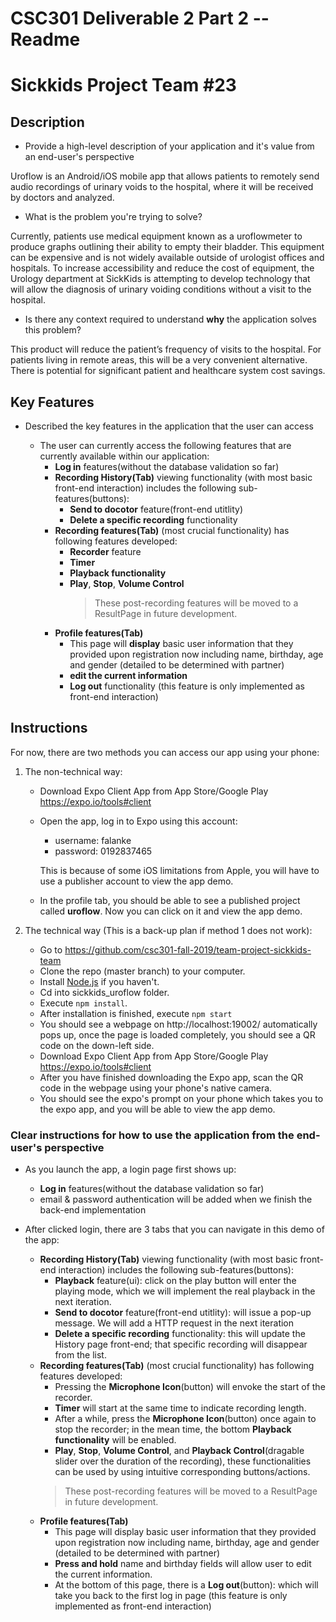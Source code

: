 # CSC301 Deliverable 2 Part 2 -- Readme

# Sickkids Project Team #23


## Description 
 * Provide a high-level description of your application and it's value from an end-user's perspective

 Uroflow is an Android/iOS mobile app that allows patients to remotely send audio recordings of urinary voids to the hospital, where it will be received by doctors and analyzed. 

 * What is the problem you're trying to solve?

 Currently, patients use medical equipment known as a uroflowmeter to produce graphs outlining their ability to empty their bladder. This equipment can be expensive and is not widely available outside of urologist offices and hospitals. To increase accessibility and reduce the cost of equipment, the Urology department at SickKids is attempting to develop technology that will allow the diagnosis of urinary voiding conditions without a visit to the hospital.

 * Is there any context required to understand **why** the application solves this problem?

 This product will reduce the patient’s frequency of visits to the hospital. For patients living in remote areas, this will be a very convenient alternative. There is potential for significant patient and healthcare system cost savings.

## Key Features
 * Described the key features in the application that the user can access
     
     - The user can currently access the following features that are currently available within our application:
         - **Log in** features(without the database validation so far)
         - **Recording History(Tab)** viewing functionality (with most basic front-end interaction) includes the following sub-features(buttons):
             - **Send to docotor** feature(front-end utitlity)
             - **Delete a specific recording** functionality
        - **Recording features(Tab)** (most crucial functionality) has following features developed:
            - **Recorder** feature
            - **Timer**
            - **Playback functionality**
            - **Play**, **Stop**, **Volume Control**
                > These post-recording features will be moved to a ResultPage in future development.
        - **Profile features(Tab)** 
            - This page will **display** basic user information that they provided upon registration now including name, birthday, age and gender (detailed to be determined with partner)
            - **edit the current information**
            - **Log out** functionality (this feature is only implemented as front-end interaction)


<!--      * Once you launch this project, you will be first presented with the temporary Log in page, while the user database is still under construction now.
     * Simply click the Log-in text will log you into this application.
 (Future development will ask user for username and password to be validated in our database and issue an authentication token)
     * Once logged in,  -->
 

## Instructions


For now, there are two methods you can access our app using your phone: 
1. The non-technical way: 
    * Download Expo Client App from App Store/Google Play 
        https://expo.io/tools#client
    * Open the app, log in to Expo using this account: 
        * username: falanke
        * password: 0192837465

      This is because of some iOS limitations from Apple, you will have to use a publisher account to view the app demo. 
    * In the profile tab, you should be able to see a published project called **uroflow**. Now you can click on it and view the app demo. 

2. The technical way (This is a back-up plan if method 1 does not work): 
    * Go to https://github.com/csc301-fall-2019/team-project-sickkids-team 
    * Clone the repo (master branch) to your computer.
    * Install [Node.js](https://nodejs.org/en/) if you haven't. 
    * Cd into sickkids_uroflow folder.
    * Execute `npm install`.
    * After installation is finished, execute `npm start`
    * You should see a webpage on http://localhost:19002/ automatically pops up, once the page is loaded completely, you should see a QR code on the down-left side. 
    * Download Expo Client App from App Store/Google Play 
        https://expo.io/tools#client
    * After you have finished downloading the Expo app, scan the QR code in the webpage using your phone's native camera. 
    * You should see the expo's prompt on your phone which takes you to the expo app, and you will be able to view the app demo. 

### Clear instructions for how to use the application from the end-user's perspective

- As you launch the app, a login page first shows up:

  - **Log in** features(without the database validation so far)
  - email & password authentication will be added when we finish the back-end implementation

- After clicked login, there are 3 tabs that you can navigate in this demo of the app: 

  - **Recording History(Tab)** viewing functionality (with most basic front-end interaction) includes the following sub-features(buttons):
      - **Playback** feature(ui): click on the play button will enter the playing mode, which we will implement the real playback in the next iteration. 
      - **Send to docotor** feature(front-end utitlity): will issue a pop-up message. We will add a HTTP request in the next iteration
      - **Delete a specific recording** functionality: this will update the History page front-end; that specific recording will disappear from the list.
  - **Recording features(Tab)** (most crucial functionality) has following features developed:
      - Pressing the **Microphone Icon**(button) will envoke the start of the recorder.
      - **Timer** will start at the same time to indicate recording length.
      - After a while, press the **Microphone Icon**(button) once again to stop the recorder; in the mean time, the bottom **Playback functionality** will be enabled.
      - **Play**, **Stop**, **Volume Control**, and **Playback Control**(dragable slider over the duration of the recording), these functionalities can be used by using intuitive corresponding buttons/actions.
    > These post-recording features will be moved to a ResultPage in future development.
  - **Profile features(Tab)** 
    - This page will display basic user information that they provided upon registration now including name, birthday, age and gender (detailed to be determined with partner)
    - **Press and hold** name and birthday fields will allow user to edit the current information.
    - At the bottom of this page, there is a **Log out**(button): which will take you back to the first log in page (this feature is only implemented as front-end interaction)